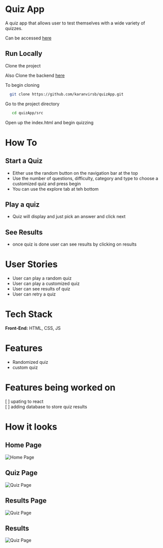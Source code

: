 # Quiz App

A quiz app that allows user to test themselves with a wide variety of quizzes.

Can be accessed [here](https://dev-kb-quizbee.netlify.app/)

## Run Locally 

Clone the project <br/>

Also Clone the backend [here](https://github.com/karanvirsb/bug_tracker_server) <br/>
<!-- Also be sure to have MongoDb can be downloaded [here]() or create an account on MongoDb Atlas [here]() -->

To begin cloning

```bash
  git clone https://github.com/karanvirsb/quizApp.git
```

Go to the project directory

``` bash
   cd quizApp/src
```

Open up the index.html and begin quizzing


# How To

## Start a Quiz
- Either use the random button on the navigation bar at the top
- Use the number of questions, difficulty, category and type to choose a customized quiz and press begin
- You can use the explore tab at teh bottom

## Play a quiz
- Quiz will display and just pick an answer and click next

## See Results
- once quiz is done user can see results by clicking on results

# User Stories
- User can play a random quiz
- User can play a customized quiz
- User can see results of quiz
- User can retry a quiz

# Tech Stack
**Front-End:** HTML, CSS, JS <br/>

# Features
- Randomized quiz
- custom quiz

# Features being worked on 
[ ] upating to react <br/>
[ ] adding database to store quiz results <br />


# How it looks

## Home Page 

![Home Page](https://github.com/karanvirsb/quizApp/src/Assets/home_page.jpeg)

## Quiz Page

![Quiz Page](https://github.com/karanvirsb/quizApp/src/Assets/quiz_page.jpeg)

## Results Page

![Quiz Page](https://github.com/karanvirsb/quizApp/src/Assets/results_page.jpeg)

## Results

![Quiz Page](https://github.com/karanvirsb/quizApp/src/Assets/results.jpeg)
